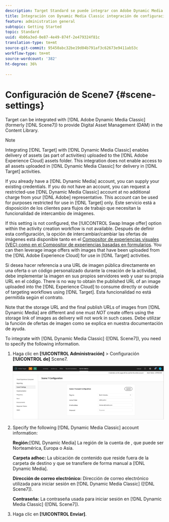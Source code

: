 ```yaml
---
description: Target Standard se puede integrar con Adobe Dynamic Media Classic (antes llamado Scene7) para ofrecer la administración de activos digitales (DAM) en la biblioteca de contenido.
title: Integración con Dynamic Media Classic integración de configuración
feature: administration general
subtopic: Getting Started
topic: Standard
uuid: 4b06a3ed-0e87-4e49-874f-2e479324f81c
translation-type: tm+mt
source-git-commit: 95450abc32be19d04b791af3c62673e9411ab53c
workflow-type: tm+mt
source-wordcount: '382'
ht-degree: 36%

---
```



# Configuración de Scene7 {#scene-settings}

Target can be integrated with [!DNL Adobe Dynamic Media Classic] (formerly [!DNL Scene7]) to provide Digital Asset Management (DAM) in the Content Library.

>[!NOTE]
>
>Integrating [!DNL Target] with [!DNL Dynamic Media Classic] enables delivery of assets (as part of activities) uploaded to the [!DNL Adobe Experience Cloud] assets folder. This integration does not enable access to all assets uploaded in [!DNL Dynamic Media Classic] for delivery in [!DNL Target] activities.

If you already have a [!DNL Dynamic Media] account, you can supply your existing credentials. If you do not have an account, you can request a restricted-use [!DNL Dynamic Media Classic] account at no additional charge from your [!DNL Adobe] representative. This account can be used for purposes restricted for use in [!DNL Target] only. Este servicio está a disposición de los clientes para flujos de trabajo que necesitan la funcionalidad de intercambio de imágenes.

If this setting is not configured, the [!UICONTROL Swap Image offer] option within the activity creation workflow is not available. Después de definir esta configuración, la opción de intercambiar/cambiar las ofertas de imágenes está disponible tanto en el  [Compositor de experiencias visuales (VEC) como en el Compositor de experiencias basadas en formularios](/help/c-experiences/experiences.md#concept_A2E10F6AFB3D4AEAB6951EE14688848D). You can then leverage image offers with images that have been uploaded from the [!DNL Adobe Experience Cloud] for use in [!DNL Target] activities.

Si desea hacer referencia a una URL de imagen pública directamente en una oferta o un código personalizado durante la creación de la actividad, debe implementar la imagen en sus propios servidores web y usar su propia URL en el código. There is no way to obtain the published URL of an image uploaded into the [!DNL Experience Cloud] to consume directly or outside of targeting workflows using [!DNL Target]. Esta funcionalidad no está permitida según el contrato.

Note that the storage URL and the final publish URLs of images from [!DNL Dynamic Media] are different and one must *NOT* create offers using the storage link of images as delivery will not work in such cases. Debe utilizar la función de ofertas de imagen como se explica en nuestra documentación de ayuda.

To integrate with [!DNL Dynamic Media Classic] ([!DNL Scene7]), you need to specify the following information.

1. Haga clic en **[!UICONTROL Administración]** > Configuración **[!UICONTROL de]** Scene7.

   ![Página de Scene7](/help/administrating-target/assets/scene7.png)

1. Specify the following [!DNL Dynamic Media Classic] account information:

   **Región:**[!DNL Dynamic Media] La región de la cuenta de , que puede ser Norteamérica, Europa o Asia.

   **Carpeta adhoc:** La ubicación de contenido que reside fuera de la carpeta de destino y que se transfiere de forma manual a [!DNL Dynamic Media].

   **Dirección de correo electrónico:** Dirección de correo electrónico utilizada para iniciar sesión en [!DNL Dynamic Media Classic] ([!DNL Scene7]).

   **Contraseña:** La contraseña usada para iniciar sesión en [!DNL Dynamic Media Classic] ([!DNL Scene7]).

1. Haga clic en **[!UICONTROL Enviar]**.
